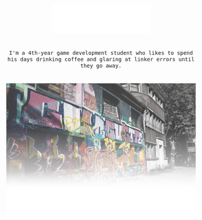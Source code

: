 <p align="center">
  <img width="264" height="77" src="https://raw.githubusercontent.com/ben-millar/ben-millar/master/HiImBen.gif">
</p>

#

<p align="center">
  <samp>I'm a 4th-year game development student who likes to spend his days drinking coffee and glaring at linker errors until they go away.</samp>
</p>

#

![Graffiti Background](https://raw.githubusercontent.com/ben-millar/ben-millar/master/githubTopBanner2.png)

<!--
**ben-millar/ben-millar** is a ✨ _special_ ✨ repository because its `README.md` (this file) appears on your GitHub profile.

Here are some ideas to get you started:

- 🔭 I’m currently working on ...
- 🌱 I’m currently learning ...
- 👯 I’m looking to collaborate on ...
- 🤔 I’m looking for help with ...
- 💬 Ask me about ...
- 📫 How to reach me: ...
- 😄 Pronouns: ...
- ⚡ Fun fact: ...
-->

